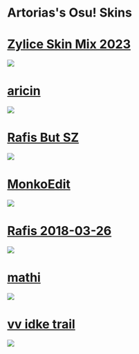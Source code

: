 # Artorias's Osu! Skins

# [Zylice Skin Mix 2023](https://drive.google.com/file/d/1rh8WlN8k2DRifWY-eU9TsUIQGOzpv_SG/view) 
![](https://i.imgur.com/QTSIcIC.png)

# [aricin](https://cdn.discordapp.com/attachments/1001333207276462112/1089236765207969792/azr8_dawn.osk)
![](https://camo.githubusercontent.com/08302bd0c6bf47b8a48116f0310920182ad2a1895a19ae7e3715e6a32ba04973/68747470733a2f2f63646e2e646973636f72646170702e636f6d2f6174746163686d656e74732f313030343638373831393333373337393834302f313032313130383134363731313834323836362f636163686564496d6167652e706e67)

# [Rafis But SZ](https://cdn.discordapp.com/attachments/1001333207276462112/1089236792089260043/Rafis_but_SZ.osk)
![](https://camo.githubusercontent.com/3247fcf24284f5dc64c5ba6f204bb4899a0584ca1566a40a84cc44c07dba4da6/68747470733a2f2f6f73752e7070792e73682f73732f31383230353131322f35343366)

# [MonkoEdit](https://cdn.discordapp.com/attachments/1001333207276462112/1089236761068179506/MonkoEdit.osk)
![](https://camo.githubusercontent.com/1fe36f231965d3583a573f60999599aaa6a9deb95cddb01e51064d446f6c2555/68747470733a2f2f6f73752e7070792e73682f73732f31383230353131302f62366331)

# [Rafis 2018-03-26](https://cdn.discordapp.com/attachments/1001333207276462112/1089236612057141468/Rafis_2018-03-26_HDDT.osk)
![](https://user-images.githubusercontent.com/105161738/233710971-b6134ca1-13a4-42ca-94d5-95d7b039efa3.png)

# [mathi](https://cdn.discordapp.com/attachments/1001333207276462112/1089236803309023352/mathi.osk)
![](https://camo.githubusercontent.com/3a11c4266960324f0fa28a0de8cdd135a18678ab56b751c7e4d1db8551969bdf/68747470733a2f2f6f73752e7070792e73682f73732f31383133343830342f31393934)

# [vv idke trail](https://cdn.discordapp.com/attachments/1001333207276462112/1089236626829488259/vv_idke_trail.osk)
![](https://camo.githubusercontent.com/dad4631f5518b8e8f6039126c5c9291a11ddc9a2eb1e13d3b53a945bf89a3f62/68747470733a2f2f6f73752e7070792e73682f73732f31383133343830312f37656464)
